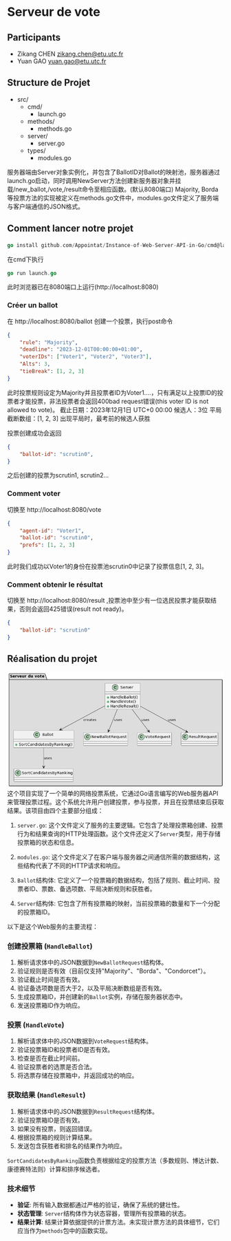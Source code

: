 # Serveur de vote
## Participants
- Zikang CHEN [zikang.chen@etu.utc.fr](mailto:zikang.chen@etu.utc.fr)
- Yuan GAO [yuan.gao@etu.utc.fr](mailto:yuan.gao@etu.utc.fr)

## Structure de Projet
- src/
  - cmd/
    - launch.go
  - methods/
    - methods.go
  - server/
    - server.go
  - types/
    - modules.go

服务器端由Server对象实例化，并包含了BallotID对Ballot的映射池，服务器通过launch.go启动，同时调用NewServer方法创建新服务器对象并挂载/new_ballot,/vote,/result命令至相应函数。(默认8080端口)
Majority, Borda等投票方法的实现被定义在methods.go文件中，modules.go文件定义了服务端与客户端通信的JSON格式。

## Comment lancer notre projet
```go
go install github.com/Appointat/Instance-of-Web-Server-API-in-Go/cmd@latest
```
在cmd下执行
```go
go run launch.go
```
此时浏览器已在8080端口上运行(http://localhost:8080)
### Créer un ballot
在 http://localhost:8080/ballot 创建一个投票，执行post命令
```json
{
    "rule": "Majority",
    "deadline": "2023-12-01T00:00:00+01:00",
    "voterIDs": ["Voter1", "Voter2", "Voter3"],
    "Alts": 3,
    "tieBreak": [1, 2, 3]
}
```
此时投票规则设定为Majority并且投票者ID为Voter1....，只有满足以上投票ID的投票者才能投票，非法投票者会返回400bad request错误(this voter ID is not allowed to vote)。
截止日期：2023年12月1日 UTC+0 00:00
候选人：3位
平局截断数组：[1, 2, 3] 出现平局时，最考前的候选人获胜

投票创建成功会返回
```json
{
    "ballot-id": "scrutin0",
}
```
之后创建的投票为scrutin1, scrutin2...
### Comment voter

切换至 http://localhost:8080/vote 

```json
{
    "agent-id": "Voter1",
    "ballot-id": "scrutin0",
    "prefs": [1, 2, 3]
}
```
此时我们成功以Voter1的身份在投票池scrutin0中记录了投票信息[1, 2, 3]。

### Comment obtenir le résultat
切换至 http://localhost:8080/result ,投票池中至少有一位选民投票才能获取结果，否则会返回425错误(result not ready)。

```json
{
    "ballot-id": "scrutin0"
}
```

## Réalisation du projet
![](image.png)
这个项目实现了一个简单的网络投票系统，它通过Go语言编写的Web服务器API来管理投票过程。这个系统允许用户创建投票，参与投票，并且在投票结束后获取结果。该项目由四个主要部分组成：

1. `server.go`: 这个文件定义了服务的主要逻辑。它包含了处理投票箱创建、投票行为和结果查询的HTTP处理函数。这个文件还定义了`Server`类型，用于存储投票箱的状态和信息。

2. `modules.go`: 这个文件定义了在客户端与服务器之间通信所需的数据结构，这些结构代表了不同的HTTP请求和响应。

3. `Ballot`结构体: 它定义了一个投票箱的数据结构，包括了规则、截止时间、投票者ID、票数、备选项数、平局决断规则和获胜者。

4. `Server`结构体: 它包含了所有投票箱的映射，当前投票箱的数量和下一个分配的投票箱ID。

以下是这个Web服务的主要流程：

### 创建投票箱 (`HandleBallot`)
1. 解析请求体中的JSON数据到`NewBallotRequest`结构体。
2. 验证规则是否有效（目前仅支持"Majority"、"Borda"、"Condorcet"）。
3. 验证截止时间是否有效。
4. 验证备选项数是否大于2，以及平局决断数组是否有效。
5. 生成投票箱ID，并创建新的`Ballot`实例，存储在服务器状态中。
6. 发送投票箱ID作为响应。

### 投票 (`HandleVote`)
1. 解析请求体中的JSON数据到`VoteRequest`结构体。
2. 验证投票箱ID和投票者ID是否有效。
3. 检查是否在截止时间前。
4. 验证投票者的选票是否合法。
5. 将选票存储在投票箱中，并返回成功的响应。

### 获取结果 (`HandleResult`)
1. 解析请求体中的JSON数据到`ResultRequest`结构体。
2. 验证投票箱ID是否有效。
3. 如果没有投票，则返回错误。
4. 根据投票箱的规则计算结果。
5. 发送包含获胜者和排名的结果作为响应。

`SortCandidatesByRanking`函数负责根据给定的投票方法（多数规则、博达计数、康德赛特法则）计算和排序候选者。

### 技术细节
- **验证**: 所有输入数据都通过严格的验证，确保了系统的健壮性。
- **状态管理**: `Server`结构体作为状态容器，管理所有投票箱的状态。
- **结果计算**: 结果计算依据提供的计票方法。未实现计票方法的具体细节，它们应当作为`methods`包中的函数实现。